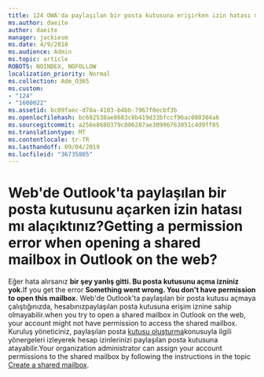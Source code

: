 ```yaml
---
title: 124 OWA'da paylaşılan bir posta kutusuna erişirken izin hatası mı alalıp?
ms.author: daeite
author: daeite
manager: jackiesm
ms.date: 4/9/2018
ms.audience: Admin
ms.topic: article
ROBOTS: NOINDEX, NOFOLLOW
localization_priority: Normal
ms.collection: Adm_O365
ms.custom:
- "124"
- "1600022"
ms.assetid: bc09faec-d78a-4103-b4bb-7967f0ecbf3b
ms.openlocfilehash: bc682538ae8683c8b419d33bfccf96ac080304a6
ms.sourcegitcommit: a256e8680379c006287ae30996763051c4d9ff85
ms.translationtype: MT
ms.contentlocale: tr-TR
ms.lasthandoff: 09/04/2019
ms.locfileid: "36735805"
---
```

# <a name="getting-a-permission-error-when-opening-a-shared-mailbox-in-outlook-on-the-web"></a><span data-ttu-id="aa52d-102">Web'de Outlook'ta paylaşılan bir posta kutusunu açarken izin hatası mı alaçıktınız?</span><span class="sxs-lookup"><span data-stu-id="aa52d-102">Getting a permission error when opening a shared mailbox in Outlook on the web?</span></span>

<span data-ttu-id="aa52d-103">Eğer hata alırsanız **bir şey yanlış gitti. Bu posta kutusunu açma izniniz yok.**</span><span class="sxs-lookup"><span data-stu-id="aa52d-103">If you get the error **Something went wrong. You don't have permission to open this mailbox.**</span></span> <span data-ttu-id="aa52d-104">Web'de Outlook'ta paylaşılan bir posta kutusu açmaya çalıştığınızda, hesabınızpaylaşılan posta kutusuna erişim iznine sahip olmayabilir.</span><span class="sxs-lookup"><span data-stu-id="aa52d-104">when you try to open a shared mailbox in Outlook on the web, your account might not have permission to access the shared mailbox.</span></span> <span data-ttu-id="aa52d-105">Kuruluş yöneticiniz, paylaşılan posta [kutusu oluşturma](https://docs.microsoft.com/office365/admin/email/create-a-shared-mailbox)konusuyla ilgili yönergeleri izleyerek hesap izinlerinizi paylaşılan posta kutusuna atayabilir.</span><span class="sxs-lookup"><span data-stu-id="aa52d-105">Your organization administrator can assign your account permissions to the shared mailbox by following the instructions in the topic [Create a shared mailbox](https://docs.microsoft.com/office365/admin/email/create-a-shared-mailbox).</span></span>
  